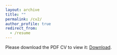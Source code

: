 ```yaml
---
layout: archive
title: ""
permalink: /cv2/
author_profile: true
redirect_from:
  - /resume
---
```


<p>Please download the PDF CV to view it: <a href="/files/resume.pdf">Download</a>.</p>
